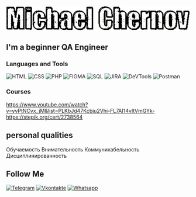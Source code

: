 ![Header](https://github.com/HondaGoro12/MichaelChernov/blob/main/assets/Chernov.gif)

## I'm a beginner QA Engineer

### Languages and Tools

![HTML](https://img.shields.io/badge/-HTML-090909?style=for-the-badge&logo=HTML&logoColor=47C5FB)
![CSS](https://img.shields.io/badge/-CSS-090909?style=for-the-badge&logo=CSS&logoColor=097CDB)
![PHP](https://img.shields.io/badge/-PHP-090909?style=for-the-badge&logo=PHP&logoColor=F8C52C)
![FIGMA](https://img.shields.io/badge/-FIGMA-090909?style=for-the-badge&logo=FIGMA&logoColor=F88C00)
![SQL](https://img.shields.io/badge/-SQL-090909?style=for-the-badge&logo=SQL&logoColor=E9D54D)
![JIRA](https://img.shields.io/badge/-JIRA-090909?style=for-the-badge&logo=JIRA&logoColor=E5D3FF)
![DeVTools](https://img.shields.io/badge/-DeVTools-090909?style=for-the-badge&logo=DeVTools&logoColor=6296CC)
![Postman](https://img.shields.io/badge/-Postman-090909?style=for-the-badge&logo=Postman&logoColor=6296CC)

### Courses

https://www.youtube.com/watch?v=yvPtNCvx_jM&list=PLKbJd47Kcbju2Vhi-FL7AI14vItVmGYk-
https://stepik.org/cert/2738564

## personal qualities

Обучаемость
Внимательность
Коммуникабельность
Дисциплинированность

## Follow Me

[![Telegram](https://img.shields.io/badge/-Telegram-090909?style=for-the-badge&logo=telegram&logoColor=27A0D9)](https://t.me/MichaelGoro)
[![Vkontakte](https://img.shields.io/badge/-Vkontakte-090909?style=for-the-badge&logo=Vk&logoColor=4F7DB3)](https://vk.com/hondagoro)
[![Whatsapp](https://img.shields.io/badge/-whatsapp-090909?style=for-the-badge&logo=whatsapp&logoColor=075e54)](https://api.whatsapp.com/send?phone=79069514771)
